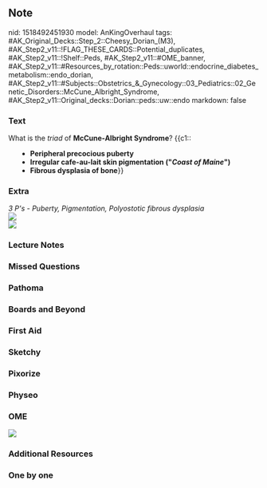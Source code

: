 ## Note
nid: 1518492451930
model: AnKingOverhaul
tags: #AK_Original_Decks::Step_2::Cheesy_Dorian_(M3), #AK_Step2_v11::!FLAG_THESE_CARDS::Potential_duplicates, #AK_Step2_v11::!Shelf::Peds, #AK_Step2_v11::#OME_banner, #AK_Step2_v11::#Resources_by_rotation::Peds::uworld::endocrine_diabetes_metabolism::endo_dorian, #AK_Step2_v11::#Subjects::Obstetrics_&_Gynecology::03_Pediatrics::02_Genetic_Disorders::McCune_Albright_Syndrome, #AK_Step2_v11::Original_decks::Dorian::peds::uw::endo
markdown: false

### Text
<div style="text-align: left;">
  What is the <i>triad</i> of <b>McCune-Albright Syndrome</b>?
  {{c1::
</div>
<div>
  <ul style="margin-left: 20px;">
    <li style="text-align: left;"><b>Peripheral precocious
    puberty</b>
    <li style="text-align: left;"><b>Irregular cafe-au-lait skin
    pigmentation ("<i>Coast of Maine</i>")</b>
    <li style="text-align: left;"><b>Fibrous dysplasia of
    bone</b>}}
  </ul>
</div>

### Extra
<div>
  <i>3 P's - Puberty, Pigmentation, Polyostotic fibrous
  dysplasia</i>
</div>
<div>
  <i><img src="paste-4772017903501315.jpg"></i>
</div><img src=
"Screen%20Shot%202018-02-12%20at%2010.28.23%20PM.png">

### Lecture Notes


### Missed Questions


### Pathoma


### Boards and Beyond


### First Aid


### Sketchy


### Pixorize


### Physeo


### OME
<div class="ome-widget">
  <a href="https://onlinemeded.org?ref=anki"><img src=
  "_OME_AnkiFlashcards_General_4.png"></a>
</div>

### Additional Resources


### One by one


